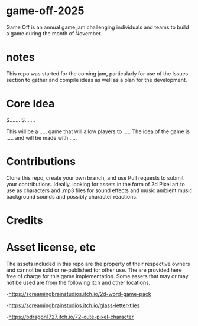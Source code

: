 # game-off-2025
Game Off is an annual game jam challenging individuals and teams to build a game during the month of November.

# notes

This repo was started for the coming jam, particularly for use of the Issues section to gather and compile ideas as well as a plan for the development.

# Core Idea

S....... S.......

This will be a ..... game that will allow players to .....   The idea of the game is ..... and will be made with .....


# Contributions

Clone this repo, create your own branch, and use Pull requests to submit your contributions.  Ideally, looking for assets in the form of 2d Pixel art to use as characters and .mp3 files for sound effects and music ambient music background sounds and possibly character reactions.


# Credits


# Asset license, etc

The assets included in this repo are the property of their respective owners and cannot be sold or re-published for other use.  The are provided here free of charge for this game implementation.  Some assets that may or may not be used are from the following itch and other locations.

-https://screamingbrainstudios.itch.io/2d-word-game-pack

-https://screamingbrainstudios.itch.io/glass-letter-tiles

-https://bdragon1727.itch.io/72-cute-pixel-character

